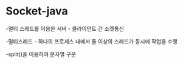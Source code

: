 # Socket-java

-멀티 스레드를 이용한 서버 - 클라이언트 간 소켓통신

-멀티스레드 - 하나의 프로세스 내에서 둘 이상의 스레드가 동시에 작업을 수행

-split()을 이용하여 문자열 구분
